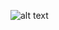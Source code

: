 
![alt text](https://github.com/Vinicoreia/designPatterns/blob/master/etc/Command_example.png "Command")
